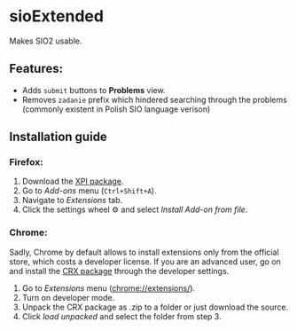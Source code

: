 # sioExtended
Makes SIO2 usable.

## Features:
* Adds `submit` buttons to **Problems** view.
* Removes `zadanie` prefix which hindered searching through the problems (commonly existent in Polish SIO language verison)

## Installation guide
### Firefox:
1. Download the [XPI package](https://github.com/pitek1/sioExtended/raw/master/sioextended.xpi).
2. Go to *Add-ons* menu (`Ctrl+Shift+A`).
3. Navigate to *Extensions* tab.
4. Click the settings wheel ⚙ and select *Install Add-on from file*.

### Chrome:
Sadly, Chrome by default allows to install extensions only from the official store, which costs a developer license.
If you are an advanced user, go on and install the [CRX package](https://github.com/pitek1/sioExtended/raw/master/sioextended.crx) through the developer settings.
1. Go to *Extensions* menu (<chrome://extensions/>).
2. Turn on developer mode.
3. Unpack the CRX package as .zip to a folder or just download the source.
4. Click *load unpacked* and select the folder from step 3.